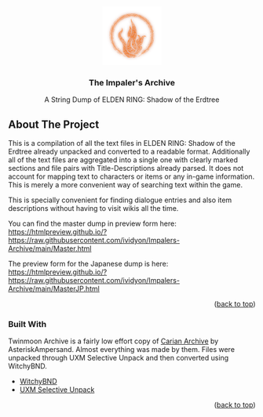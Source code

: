 <div id="top"></div>
<!--
*** Thanks for checking out the Best-README-Template. If you have a suggestion
*** that would make this better, please fork the repo and create a pull request
*** or simply open an issue with the tag "enhancement".
*** Don't forget to give the project a star!
*** Thanks again! Now go create something AMAZING! :D
-->



<!-- PROJECT LOGO -->
<br />
<div align="center">
  <img src="Crest.png" alt="Logo" width="120">

  <h3 align="center">The Impaler's Archive</h3>

  <p align="center">
    A String Dump of ELDEN RING: Shadow of the Erdtree
  </p>
</div>


<!-- ABOUT THE PROJECT -->
## About The Project

This is a compilation of all the text files in ELDEN RING: Shadow of the Erdtree already unpacked and converted to a readable format. Additionally all of the text files are aggregated into a single one with clearly marked sections and file pairs with Title-Descriptions already parsed. It does not account for mapping text to characters or items or any in-game information. This is merely a more convenient way of searching text within the game.

This is specially convenient for finding dialogue entries and also item descriptions without having to visit wikis all the time.

You can find the master dump in preview form here: https://htmlpreview.github.io/?https://raw.githubusercontent.com/ividyon/Impalers-Archive/main/Master.html

The preview form for the Japanese dump is here: https://htmlpreview.github.io/?https://raw.githubusercontent.com/ividyon/Impalers-Archive/main/MasterJP.html

<p align="right">(<a href="#top">back to top</a>)</p>

### Built With

Twinmoon Archive is a fairly low effort copy of [Carian Archive](https://github.com/AsteriskAmpersand/Carian-Archive) by AsteriskAmpersand. Almost everything was made by them.
Files were unpacked through UXM Selective Unpack and then converted using WitchyBND.

* [WitchyBND](https://github.com/ividyon/WitchyBND)
* [UXM Selective Unpack](https://github.com/Nordgaren/UXM-Selective-Unpack)

<p align="right">(<a href="#top">back to top</a>)</p>
